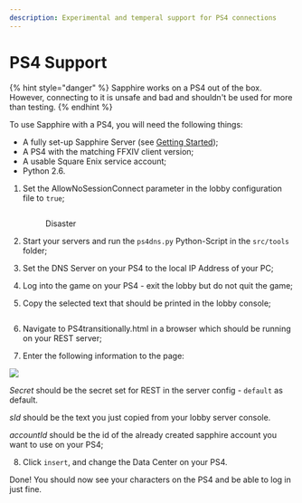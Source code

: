 ```yaml
---
description: Experimental and temperal support for PS4 connections
---
```


# PS4 Support

{% hint style="danger" %}
Sapphire works on a PS4 out of the box. However, connecting to it is unsafe and bad and shouldn't be used for more than testing.
{% endhint %}

To use Sapphire with a PS4, you will need the following things:

* A fully set-up Sapphire Server (see [Getting Started](broken-reference));
* A PS4 with the matching FFXIV client version;
* A usable Square Enix service account;
* Python 2.6.

1.  Set the AllowNoSessionConnect parameter in the lobby configuration file to `true`;

    <figure><img src="https://camo.githubusercontent.com/9d487412ec848baec3debdbb60401c30b75317a4caf8788e7deb5dc4b59d493d/68747470733a2f2f692e696d6775722e636f6d2f574a6f7162745a2e706e67" alt=""><figcaption><p>Disaster</p></figcaption></figure>
2. Start your servers and run the `ps4dns.py` Python-Script in the `src/tools` folder;
3. Set the DNS Server on your PS4 to the local IP Address of your PC;
4. Log into the game on your PS4 - exit the lobby but do not quit the game;
5.  Copy the selected text that should be printed in the lobby console;

    <figure><img src="https://camo.githubusercontent.com/83e03a0b917252329f62b9cf65cfbe067eb5180fc58c678e792224563bc45a83/68747470733a2f2f692e696d6775722e636f6d2f736b77743352452e706e67" alt=""><figcaption></figcaption></figure>
6. Navigate to PS4transitionally.html in a browser which should be running on your REST server;
7. Enter the following information to the page:

![](https://camo.githubusercontent.com/5822ad4e2652f1bb911e327803da79338d6e9df66b1f625abd3c3a446f759a8e/68747470733a2f2f692e696d6775722e636f6d2f474d4c304a79362e706e67)

_Secret_ should be the secret set for REST in the server config - `default` as default.

_sId_ should be the text you just copied from your lobby server console.

_accountId_ should be the id of the already created sapphire account you want to use on your PS4;

8. Click `insert`, and change the Data Center on your PS4.

Done! You should now see your characters on the PS4 and be able to log in just fine.
